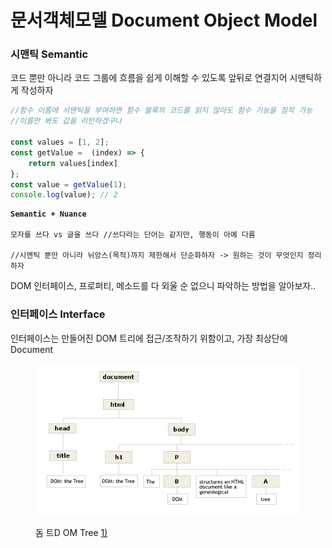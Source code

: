 # 문서객체모델 Document Object Model

### 시맨틱 Semantic

코드 뿐만 아니라 코드 그룹에 흐름을 쉽게 이해할 수 있도록 앞뒤로 연결지어 시맨틱하게 작성하자

```javascript
//함수 이름에 시맨틱을 부여하면 함수 블록의 코드를 읽지 않아도 함수 기능을 짐작 가능
//이름만 봐도 값을 리턴하겠구나

const values = [1, 2];
const getValue =  (index) => {
    return values[index]
};
const value = getValue(1);
console.log(value); // 2
```

<pre><code><strong>Semantic + Nuance 
</strong>
모자를 쓰다 vs 글을 쓰다 //쓰다라는 단어는 같지만, 행동이 아예 다름

//시멘틱 뿐만 아니라 뉘앙스(목적)까지 제한해서 단순화하자 -> 원하는 것이 무엇인지 정리하자</code></pre>

DOM 인터페이스, 프로퍼티, 메소드를 다 외울 순 없으니 파악하는 방법을 알아보자..



### 인터페이스 Interface

인터페이스는 만들어진 DOM 트리에 접근/조작하기 위함이고, 가장 최상단에 Document

<figure><img src="../.gitbook/assets/DOMtree.gif" alt=""><figcaption><p>돔 트D OM Tree <a href="http://staff.washington.edu/weller/css/DOM1.html">1)</a></p></figcaption></figure>
